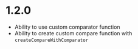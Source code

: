 # 1.2.0
* Ability to use custom comparator function
* Ability to create custom compare function with `createCompareWithComparator`
